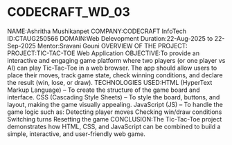 # CODECRAFT_WD_03
NAME:Ashritha Mushikanpet
COMPANY:CODECRAFT InfoTech
ID:CTAUG250566
DOMAIN:Web Delevopment
Duration:22-Aug-2025 to 22-Sep-2025
Mentor:Sravani Gouni
OVERVIEW OF THE PROJECT:
PROJECT:TIC-TAC-TOE Web Application
OBJECTIVE:To provide an interactive and engaging game platform where two players (or one player vs AI) can play Tic-Tac-Toe in a web browser. The app should allow users to place their moves, track game state, check winning conditions, and declare the result (win, lose, or draw).
TECHNOLOGIES USED:HTML (HyperText Markup Language) –
To create the structure of the game board and interface.
CSS (Cascading Style Sheets) –
To style the board, buttons, and layout, making the game visually appealing.
JavaScript (JS) –
To handle the game logic such as:
Detecting player moves
Checking win/draw conditions
Switching turns
Resetting the game
CONCLUSION:The Tic-Tac-Toe project demonstrates how HTML, CSS, and JavaScript can be combined to build a simple, interactive, and user-friendly web game.

